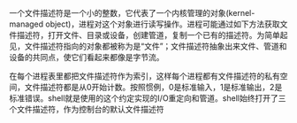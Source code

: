 



一个文件描述符是一个小的整数，它代表了一个内核管理的对象(kernel-managed object)，进程对这个对象进行读写操作。进程可能通过如下方法获取文件描述符，打开文件、目录或设备，创建管道，复制一个已有的描述符。为简单起见，文件描述符指向的对象都被称为是“文件”；文件描述符抽象出来文件、管道和设备的共同点，使它们看起来都像是字节流。

在每个进程表里都把文件描述符作为索引，这样每个进程都有文件描述符的私有空间，文件描述符都是从0开始计数。按照惯例，0是标准输入，1是标准输出，2是标准错误。shell就是使用的这个约定实现的I/O重定向和管道。shell始终打开了三个文件描述符，作为控制台的默认文件描述符